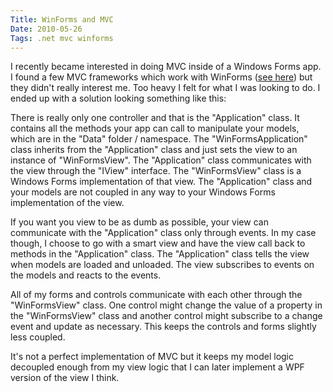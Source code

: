 ```yaml
---
Title: WinForms and MVC
Date: 2010-05-26
Tags: .net mvc winforms
---
```


I recently became interested in doing MVC inside of a Windows Forms app. I found a few MVC frameworks which work with WinForms ([see here](http://stackoverflow.com/questions/2406/looking-for-a-mvc-sample-for-winforms)) but they didn't really interest me. Too heavy I felt for what I was looking to do. I ended up with a solution looking something like this:

There is really only one controller and that is the "Application" class. It contains all the methods your app can call to manipulate your models, which are in the "Data" folder / namespace. The "WinFormsApplication" class inherits from the "Application" class and just sets the view to an instance of "WinFormsView". The "Application" class communicates with the view through the "IView" interface. The "WinFormsView" class is a Windows Forms implementation of that view. The "Application" class and your models are not coupled in any way to your Windows Forms implementation of the view.

If you want you view to be as dumb as possible, your view can communicate with the "Application" class only through events. In my case though, I choose to go with a smart view and have the view call back to methods in the "Application" class. The "Application" class tells the view when models are loaded and unloaded. The view subscribes to events on the models and reacts to the events.

All of my forms and controls communicate with each other through the "WinFormsView" class. One control might change the value of a property in the "WinFormsView" class and another control might subscribe to a change event and update as necessary. This keeps the controls and forms slightly less coupled.

It's not a perfect implementation of MVC but it keeps my model logic decoupled enough from my view logic that I can later implement a WPF version of the view I think.
